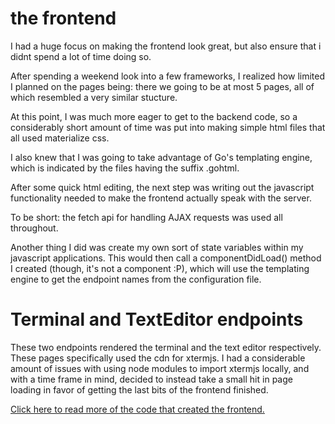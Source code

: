 # the frontend

I had a huge focus on making the frontend look great, but also ensure that i didnt spend a lot of time doing so. 

After spending a weekend look into a few frameworks, I realized how limited I planned on the pages being: there we going to 
be at most 5 pages, all of which resembled a very similar stucture.

At this point, I was much more eager to get to the backend code, so a considerably short amount of time was put into making simple html 
files that all used materialize css. 

I also knew that I was going to take advantage of Go's templating engine, which is indicated by the files having the suffix .gohtml.

After some quick html editing, the next step was writing out the javascript functionality needed to make the frontend actually 
speak with the server. 

To be short: the fetch api for handling AJAX requests was used all throughout. 

Another thing I did was create my own sort of state variables within my javascript applications.
This would then call a componentDidLoad() method I created (though, it's not a component :P), which 
will use the templating engine to get the endpoint names from the configuration file.

# Terminal and TextEditor endpoints

These two endpoints rendered the terminal and the text editor respectively. These pages specifically used the
cdn for xtermjs. I had a considerable amount of issues with using node modules to import xtermjs locally, 
and with a time frame in mind, decided to instead take a small hit in page loading in favor of 
getting the last bits of the frontend finished.

[Click here to read more of the code that created the frontend.](../server/scripts)
